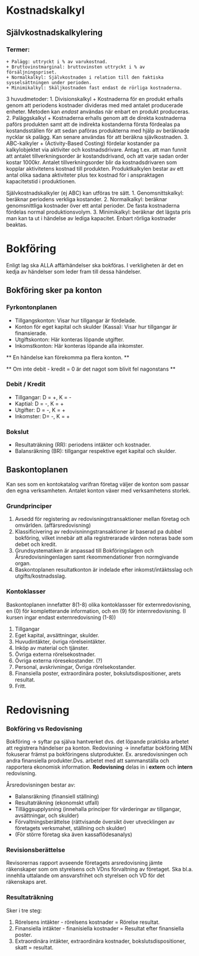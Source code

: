 # Kostnadskalkyl

## Självkostnadskalkylering
### Termer:
    + Palägg: uttryckt i % av varukostnad.
    + Bruttovinstmarginal: bruttovinsten uttryckt i % av försäljningspriset.
    + Normalkalkyl: Självkostnaden i relation till den faktiska sysselsättningen under perioden.
    + Minimikalkyl: Skäljkostnaden fast endast de rörliga kostnaderna.

3 huvudmetoder:
    1. Divisionskalkyl
        + Kostnaderna för en produkt erhalls genom att periodens kostnader divideras med med antalet producerade enheter. Metoden kan *endast* användas när enbart en produkt produceras. 
    2. Paläggskalkyl
        + Kostnaderna erhalls genom att de direkta kostnaderna paförs produkten samt att de indirekta kostanderna första fördealas pa kostandsställen för att sedan paföras produkterna med hjälp av beräknade nycklar sk palägg. Kan senare användas för att beräkna sjävlkostnaden.
    3. ABC-kalkyler
        + (Activity-Based Costing) fördelar kostander pa kalkylobjektet via aktiviter och kostnadsdrivare. Antag t.ex. att man funnit att antalet tillverkningsorder är kostandsdrivand, och att varje sadan order kostar 1000kr. Antalet tillverkningsorder blir da kostnadsdrivaren som kopplar aktivitetens kostnad till produkten. Produktkalkylen bestar av ett antal olika sadana aktiviteter plus tex kostnad för i anspraktagen kapacitetstid i produktionen.

Självkostnadskalkyler (ej ABC) kan utföras  tre sätt.
    1. Genomsnittskalkyl: beräknar periodens verkliga kostander.
    2. Normalkalkyl: beräknar genomsnittliga kostnader över ett antal perioder. De fasta kostnaderna fördelas normal produktionsvolym.
    3. Minimikalkyl: beräknar det lägsta pris man kan ta ut i händelse av lediga kapacitet. Enbart rörliga kostnader beaktas.

# Bokföring

Enligt lag ska ALLA affärhändelser ska bokföras. I verkligheten är det en kedja av händelser som leder fram till dessa händelser.

## Bokföring sker pa konton

### Fyrkontonplanen

- Tillgangskonton: Visar hur tillgangar är fördelade.
- Konton för eget kapital och skulder (Kassa): Visar hur tillgangar är finansierade. 
- Utgiftskonton: Här konteras löpande utgifter.
- Inkomstkonton: Här konteras löpande alla inkomster.

** En händelse kan förekomma pa flera konton. **

** Om inte debit - kredit = 0 är det nagot som blivit fel nagonstans **

### Debit / Kredit

- Tillgangar: D = +, K = -
- Kaptial: D = -, K = +
- Utgifter: D = -, K = +
- Inkomster: D= -, K = +


### Bokslut
+ Resultaträkning (RR): periodens intäkter och kostnader.
+ Balansräkning (BR): tillgangar respektive eget kapital och skulder.

## Baskontoplanen
Kan ses som en kontokatalog varifran företag väljer de konton som passar den egna verksamheten. Antalet konton växer med verksamhetens storlek.

### Grundprinciper

1. Avsedd för registering av redovisningstransaktioner mellan företag och omvärlden. (affärsredovisning)
2. Klassificivering av redovisninngstransaktioner är baserad pa dubbel bokföring, vilket innebär att alla registrerarade värden noteras bade som debet och kredit.
3. Grundsystematiken är anpassad till Bokföringslagen och Årsredovisningenlagen samt rkeommendationer fron normgivande organ.
4. Baskontoplanen resultatkonton är indelade efter inkomst/intäktsslag och utgifts/kostnadsslag.

### Kontoklasser
Baskontoplanen innefatter 8(1-8) olika kontoklassser för externredovisning, en (0) för kompletterande information, och en (9) för internredovisning. (I kursen ingar endast externredovisning (1-8))

1. Tillgangar
2. Eget kapital, avsättningar, skulder.
3. Huvudintäkter, övriga rörelseintäkter.
4. Inköp av material och tjänster.
5. Övriga externa rörelsekostnader.
6. Övriga externa röresekostander. (?)
7. Personal, avskrivningar, Övriga rörelsekostander.
8. Finansiella poster, extraordinära poster, bokslutsdispositioner, arets resultat.
9. Fritt. 

# Redovisning
### Bokföring vs Redovisning
Bokföring -> syftar pa själva hantverket dvs. det löpande praktiska arbetet att registrera händelser pa konton. 
Redovisning -> innefattar bokföring MEN fokuserar främst pa bokföringens slutprodukter. Ex. arsredovisningen och andra finansiella produkter.Dvs. arbetet med att sammanställa och rapportera ekonomisk information. 
**Redovisning** delas in i **extern** och **intern** redovisning.

Årsredovisningen bestar av:
+ Balansräkning (finansiell ställning)
+ Resultaträkning (ekonomskt utfall)
+ Tilläggsupplysning (innehalla principer för värderingar av tillgangar, avsättningar, och skulder)
+ Förvaltningsberättelse (rättvisande översikt över utvecklingen av företagets verksmahet, ställning och skulder)
+ (För större företag ska även kassaflödesanalys)

### Revisionsberättelse
Revisorernas rapport avseende företagets arsredovisning jämte räkenskaper som om styrelsens och VDns förvaltning av företaget. Ska bl.a. innehlla uttalande om ansvarsfrihet och styrelsen och VD för det räkenskaps aret. 

### Resultaträkning

Sker i tre steg:
1. Rörelsens intäkter - rörelsens kostnader = Rörelse resultat.
2. Finansiella intäkter - finanisiella kostnader = Resultat efter finansiella poster.
3. Extraordinära intäkter, extraordinära kostnader, bokslutsdispositioner, skatt = resultat.




